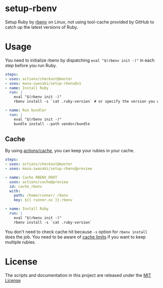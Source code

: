 # setup-rbenv

Setup Ruby by [rbenv](https://github.com/rbenv/rbenv) on Linux, not using tool-cache provided by GitHub to catch up the latest versions of Ruby.

# Usage

You need to initialize rbenv by dispatching `eval "$(rbenv init -)"` in each step before you run Ruby.

```yaml
steps:
- uses: actions/checkout@master
- uses: masa-iwasaki/setup-rbenv@v1
- name: Install Ruby
  run: |
    eval "$(rbenv init -)"
    rbenv install -s `cat .ruby-version` # or specify the version you want

- name: Run bundler
  run: |
    eval "$(rbenv init -)"
    bundle install --path vendor/bundle
```

## Cache

By using [actions/cache](https://github.com/actions/cache), you can keep your rubies in your cache.

```yaml
steps:
- uses: actions/checkout@master
- uses: masa-iwasaki/setup-rbenv@preview

- name: Cache RBENV_ROOT
  uses: actions/cache@preview
  id: cache_rbenv
  with:
    path: /home/runner/.rbenv
    key: ${{ runner.os }}-rbenv

- name: Install Ruby
  run: |
    eval "$(rbenv init -)"
    rbenv install -s `cat .ruby-version`
```

You don't need to check cache hit because `-s` option for `rbenv install` does the job. You need to be aware of [cache limits](https://github.com/actions/cache#cache-limits) if you want to keep multiple rubies.

# License

The scripts and documentation in this project are released under the [MIT License](LICENSE)